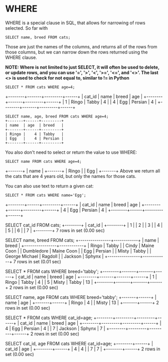 # WHERE 

WHERE is a special clause in SQL, that allows for narrowing of rows selected. So far with 

```
SELECT name, breed FROM cats;
```

Those are just the names of the columns, and returns all of the rows from those columns, but we can narrow down the rows returned using the WHERE clause. 

**NOTE: Where is not limited to just SELECT, it will often be used to delete, or update rows, and you can use '=', '>', '<', '>=', '<=', and '<>'. The last <> is used to check for not equal to, similar to != in Python**

```
SELECT * FROM cats WHERE age=4;
```
+--------+-------+---------+------+
| cat_id | name  | breed   | age  |
+--------+-------+---------+------+
|      1 | Ringo | Tabby   |    4 |
|      4 | Egg   | Persian |    4 |
+--------+-------+---------+------+

```
SELECT name, age, breed FROM cats WHERE age=4;
+-------+------+---------+
| name  | age  | breed   |
+-------+------+---------+
| Ringo |    4 | Tabby   |
| Egg   |    4 | Persian |
+-------+------+---------+
```

You also don't need to select or return the value to use WHERE:

```
SELECT name FROM cats WHERE age=4;
```
+-------+
| name  |
+-------+
| Ringo |
| Egg   |
+-------+
Above we return all the cats that are 4 years old, but only the names for those cats.

You can also use text to return a given cat:

```
SELECT * FROM cats WHERE name='Egg';
```

+--------+------+---------+------+
| cat_id | name | breed   | age  |
+--------+------+---------+------+
|      4 | Egg  | Persian |    4 |
+--------+------+---------+------+


SELECT cat_id FROM cats;
+--------+
| cat_id |
+--------+
|      1 |
|      2 |
|      3 |
|      4 |
|      5 |
|      6 |
|      7 |
+--------+
7 rows in set (0.00 sec)

SELECT name, breed FROM cats;
+----------------+------------+
| name           | breed      |
+----------------+------------+
| Ringo          | Tabby      |
| Cindy          | Maine Coon |
| Dumbledore     | Maine Coon |
| Egg            | Persian    |
| Misty          | Tabby      |
| George Michael | Ragdoll    |
| Jackson        | Sphynx     |
+----------------+------------+
7 rows in set (0.01 sec)

SELECT * FROM cats WHERE breed='tabby';
+--------+-------+-------+------+
| cat_id | name  | breed | age  |
+--------+-------+-------+------+
|      1 | Ringo | Tabby |    4 |
|      5 | Misty | Tabby |   13 |
+--------+-------+-------+------+
2 rows in set (0.00 sec)

SELECT name, age FROM cats WHERE breed='tabby';
+-------+------+
| name  | age  |
+-------+------+
| Ringo |    4 |
| Misty |   13 |
+-------+------+
2 rows in set (0.00 sec)

SELECT * FROM cats WHERE cat_id=age;
+--------+---------+---------+------+
| cat_id | name    | breed   | age  |
+--------+---------+---------+------+
|      4 | Egg     | Persian |    4 |
|      7 | Jackson | Sphynx  |    7 |
+--------+---------+---------+------+
2 rows in set (0.00 sec)

SELECT cat_id, age FROM cats WHERE cat_id=age;
+--------+------+
| cat_id | age  |
+--------+------+
|      4 |    4 |
|      7 |    7 |
+--------+------+
2 rows in set (0.00 sec)
